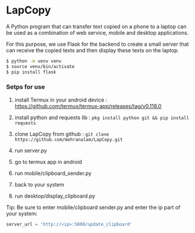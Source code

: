 # LapCopy

A Python program that can transfer text copied on a phone to a laptop can be used as a combination of web service, mobile and desktop applications. 

For this purpose, we use Flask for the backend to create a small server that can receive the copied texts and then display these texts on the laptop.

```bash
$ python -m venv venv
$ source venv/bin/activate
$ pip install flask
```

### Setps for use

1. install Termux in your android device : https://github.com/termux/termux-app/releases/tag/v0.118.0

2. install python and requests lib : `pkg install python git && pip install requests`

3. clone LapCopy from github : `git clone https://github.com/mehranalam/LapCopy.git`

4. run server.py
5. go to termux app in android
6. run mobile/clipboard_sender.py
7. back to your system
8. run desktop/display_clipboard.py


Tip: Be sure to enter mobile/clipboard sender.py and enter the ip part of your system: 

```python
server_url = 'http://<ip>:5000/update_clipboard'
```

